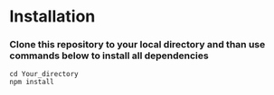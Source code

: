 # Installation
### Clone this repository to your local directory and than use commands below to install all dependencies
```
cd Your_directory
npm install
```